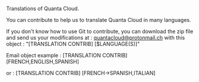 Translations of Quanta Cloud.

You can contribute to help us to translate Quanta Cloud in many languages.

If you don't know how to use Git to contribute, you can download the zip file and send us your modifications at : quantacloud@protonmail.ch with this object : "[TRANSLATION CONTRIB] [$LANGUAGE(S)]"

Email object example : [TRANSLATION CONTRIB] [FRENCH,ENGLISH,SPANISH]

or : [TRANSLATION CONTRIB] [FRENCH->SPANISH,ITALIAN]
